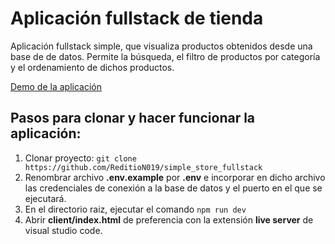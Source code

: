 # Aplicación fullstack de tienda

Aplicación fullstack simple, que visualiza productos obtenidos desde una base de de datos. Permite la búsqueda, el filtro de productos por categoría y el ordenamiento de dichos productos.

[Demo de la aplicación](http://obsidian.md/)

## Pasos para clonar y hacer funcionar la aplicación:
1) Clonar proyecto: ```git clone https://github.com/ReditioN019/simple_store_fullstack```
2) Renombrar archivo **.env.example** por **.env** e incorporar en dicho archivo las credenciales de conexión a la base de datos y el puerto en el que se ejecutará.
4) En el directorio raiz, ejecutar el comando ``` npm run dev ```
5) Abrir **client/index.html** de preferencia con la extensión **live server** de visual studio code.



